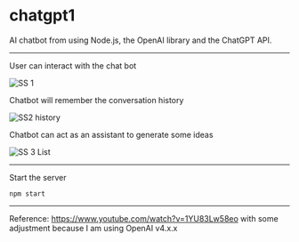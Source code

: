 # chatgpt1
AI chatbot from using Node.js, the OpenAI library and the ChatGPT API.

---
User can interact with the chat bot

![SS 1](https://github.com/firman-ikhsan/chatgpt1/assets/14228299/cb22c707-f769-49b6-a8cf-3f9fa8ef40ad)

Chatbot will remember the conversation history

![SS2 history](https://github.com/firman-ikhsan/chatgpt1/assets/14228299/f34c9dcf-c670-49b0-b494-fb38791921e5)

Chatbot can act as an assistant to generate some ideas

![SS 3 List](https://github.com/firman-ikhsan/chatgpt1/assets/14228299/c52e6b31-3678-4054-ac54-dc5ad8626a2d)


----
Start the server


```
npm start
```
---
Reference: https://www.youtube.com/watch?v=1YU83Lw58eo
with some adjustment because I am using OpenAI v4.x.x
